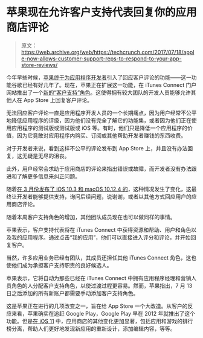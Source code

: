 # 苹果现在允许客户支持代表回复你的应用商店评论 

> 原文：<https://web.archive.org/web/https://techcrunch.com/2017/07/18/apple-now-allows-customer-support-reps-to-respond-to-your-app-store-reviews/>

今年早些时候，[苹果终于为应用程序开发者](https://web.archive.org/web/20221007191445/https://beta.techcrunch.com/2017/03/28/developers-can-finally-respond-to-app-store-reviews-heres-how-it-works/)引入了回应客户评论的功能——这一功能谷歌已经有好几年了。现在，苹果正在扩展这一功能，在 iTunes Connect 门户网站推出了一个[新的“客户支持”角色](https://web.archive.org/web/20221007191445/https://developer.apple.com/news/?id=07172017b)。这使得拥有较大团队的开发人员能够允许其他人在 App Store 上回复客户评论。

无法回应客户评论一直是应用程序开发人员的一个长期痛点，因为用户经常不公平地降低应用程序的评级，因为他们没有完全了解它的功能集，或者因为他们正在使用应用程序的测试版或测试版或 iOS 等。有时，他们只是降低一个应用程序的价值，因为它竟敢对应用程序内购买、订阅或其他帮助开发者赚钱的东西收费。

对于开发者来说，看到这样不公平的评论发布到 App Store 上，并且没有办法回复，这无疑是无尽的沮丧。

此外，用户经常会求助于应用商店的评论来指出错误或故障，而开发者没有办法跟进和了解更多信息来纠正问题。

随着[在 3 月份发布了 iOS 10.3 和 macOS 10.12.4 的](https://web.archive.org/web/20221007191445/https://beta.techcrunch.com/2017/03/28/developers-can-finally-respond-to-app-store-reviews-heres-how-it-works/)，这种情况发生了变化，这最终让开发者能够提供支持，询问后续问题，说谢谢，或者以其他方式回应用户的应用商店评论。

随着本周客户支持角色的增加，其他团队成员现在也可以做同样的事情。

苹果表示，客户支持代表将在 iTunes Connect 中获得资源和帮助、用户和角色以及我的应用程序。通过点击“我的应用”，他们可以直接进入评分和评论，并开始回复客户。

当然，许多应用业务已经有团队，其成员还担任其他 iTunes Connect 角色，这也使他们成为承担客户支持职责的良好候选人。

苹果表示，它将自动为那些已经在 iTunes Connect 中拥有应用程序经理和营销人员角色的人分配客户支持角色，以使过渡过程更容易。然而，苹果指出，7 月 13 日之后添加的所有新账户都需要手动添加客户支持角色。

这是苹果正在进行的几项改变之一，旨在给 App Store 一个大改造。从客户的反应来看，苹果确实在追赶 Google Play，Google Play 早在 2012 年就推出了这个功能。但是[在 iOS 11](https://web.archive.org/web/20221007191445/https://beta.techcrunch.com/2017/06/05/apple-introduces-a-completely-redesigned-app-store/) 中，应用商店的其他变化更加显著，包括应用和游戏的排行榜分离，帮助人们更好地发现新应用的重新设计，添加编辑内容，等等。